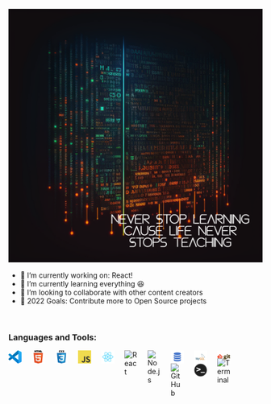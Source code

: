 ![alt text](codingBackground.png)

<!--
**Acer79/Acer79** is a ✨ _special_ ✨ repository because its `README.md` (this file) appears on your GitHub profile.

Here are some ideas to get you started:

- 🔭 I’m currently working on ...
- 🌱 I’m currently learning ...
- 👯 I’m looking to collaborate on ...
- 🤔 I’m looking for help with ...
- 💬 Ask me about ...
- 📫 How to reach me: ...
- 😄 Pronouns: ...
- ⚡ Fun fact: ...
-->

- 🔭 I’m currently working on: React!
- 🌱 I’m currently learning everything 😆
- 👯 I’m looking to collaborate with other content creators
- 🥅 2022 Goals: Contribute more to Open Source projects

<br />

### Languages and Tools:

<img align="left" alt="Visual Studio Code" width="26px" style="padding-right: 20px" src="https://raw.githubusercontent.com/github/explore/80688e429a7d4ef2fca1e82350fe8e3517d3494d/topics/visual-studio-code/visual-studio-code.png" />
<img align="left" alt="HTML5" width="26px" style="padding-right: 20px" src="https://raw.githubusercontent.com/github/explore/80688e429a7d4ef2fca1e82350fe8e3517d3494d/topics/html/html.png" />
<img align="left" alt="CSS3" width="26px" style="padding-right: 20px" src="https://raw.githubusercontent.com/github/explore/80688e429a7d4ef2fca1e82350fe8e3517d3494d/topics/css/css.png" />
<img align="left" alt="JavaScript" width="26px" style="padding-right: 20px" src="https://raw.githubusercontent.com/github/explore/80688e429a7d4ef2fca1e82350fe8e3517d3494d/topics/javascript/javascript.png" />
<img align="left" alt="React" width="26px" style="padding-right: 20px" src="https://raw.githubusercontent.com/github/explore/80688e429a7d4ef2fca1e82350fe8e3517d3494d/topics/react/react.png" />
<img align="left" alt="React" width="26px" style="padding-right: 20px" src="https://angular.io/assets/images/logos/angular/angular.svg" />
<img align="left" alt="Node.js" width="26px" style="padding-right: 20px" src="https://getbootstrap.com/docs/5.0/assets/brand/bootstrap-logo.svg" />
<img align="left" alt="SQL" width="26px" style="padding-right: 20px" src="https://raw.githubusercontent.com/github/explore/80688e429a7d4ef2fca1e82350fe8e3517d3494d/topics/sql/sql.png" />
<img align="left" alt="MySQL" width="26px" style="padding-right: 20px" src="https://raw.githubusercontent.com/github/explore/80688e429a7d4ef2fca1e82350fe8e3517d3494d/topics/mysql/mysql.png" />
<img align="left" alt="Git" width="26px" style="padding-right: 20px" src="https://raw.githubusercontent.com/github/explore/80688e429a7d4ef2fca1e82350fe8e3517d3494d/topics/git/git.png" />
<img align="left" alt="GitHub" width="26px" style="padding-right: 20px" src="https://www.iconsdb.com/icons/preview/white/github-11-xxl.png" />
<img align="left" alt="Terminal" width="26px" style="padding-right: 20px" src="https://raw.githubusercontent.com/github/explore/80688e429a7d4ef2fca1e82350fe8e3517d3494d/topics/terminal/terminal.png" />
<img align="left" alt="Terminal" width="26px" style="padding-right: 20px; margin-top: -10px" src="https://www.vectorlogo.zone/logos/java/java-vertical.svg" />
<br />
<br />

